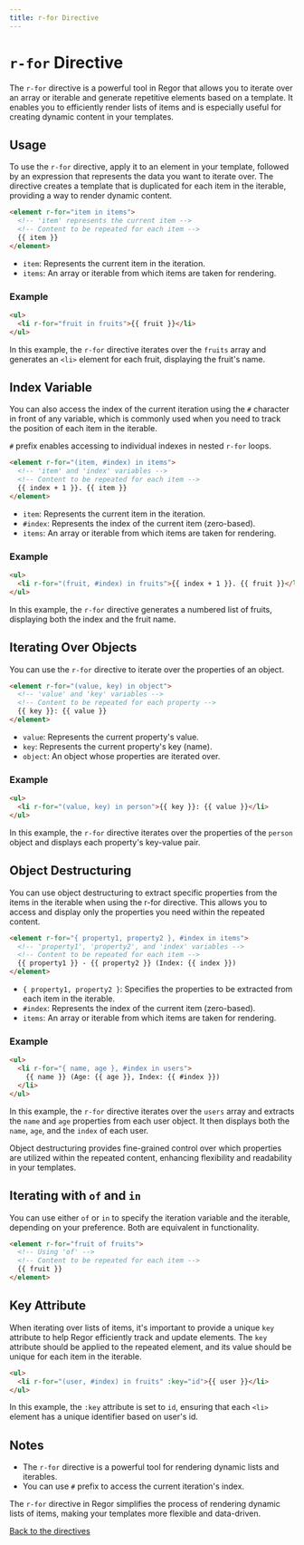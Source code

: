 ```yaml
---
title: r-for Directive
---
```


# `r-for` Directive

The `r-for` directive is a powerful tool in Regor that allows you to iterate over an array or iterable and generate repetitive elements based on a template. It enables you to efficiently render lists of items and is especially useful for creating dynamic content in your templates.

## Usage

To use the `r-for` directive, apply it to an element in your template, followed by an expression that represents the data you want to iterate over. The directive creates a template that is duplicated for each item in the iterable, providing a way to render dynamic content.

```html
<element r-for="item in items">
  <!-- 'item' represents the current item -->
  <!-- Content to be repeated for each item -->
  {{ item }}
</element>
```

- `item`: Represents the current item in the iteration.
- `items`: An array or iterable from which items are taken for rendering.

### Example

```html
<ul>
  <li r-for="fruit in fruits">{{ fruit }}</li>
</ul>
```

In this example, the `r-for` directive iterates over the `fruits` array and generates an `<li>` element for each fruit, displaying the fruit's name.

## Index Variable

You can also access the index of the current iteration using the `#` character in front of any variable, which is commonly used when you need to track the position of each item in the iterable.

`#` prefix enables accessing to individual indexes in nested `r-for` loops.

```html
<element r-for="(item, #index) in items">
  <!-- 'item' and 'index' variables -->
  <!-- Content to be repeated for each item -->
  {{ index + 1 }}. {{ item }}
</element>
```

- `item`: Represents the current item in the iteration.
- `#index`: Represents the index of the current item (zero-based).
- `items`: An array or iterable from which items are taken for rendering.

### Example

```html
<ul>
  <li r-for="(fruit, #index) in fruits">{{ index + 1 }}. {{ fruit }}</li>
</ul>
```

In this example, the `r-for` directive generates a numbered list of fruits, displaying both the index and the fruit name.

## Iterating Over Objects

You can use the `r-for` directive to iterate over the properties of an object.

```html
<element r-for="(value, key) in object">
  <!-- 'value' and 'key' variables -->
  <!-- Content to be repeated for each property -->
  {{ key }}: {{ value }}
</element>
```

- `value`: Represents the current property's value.
- `key`: Represents the current property's key (name).
- `object`: An object whose properties are iterated over.

### Example

```html
<ul>
  <li r-for="(value, key) in person">{{ key }}: {{ value }}</li>
</ul>
```

In this example, the `r-for` directive iterates over the properties of the `person` object and displays each property's key-value pair.

## Object Destructuring

You can use object destructuring to extract specific properties from the items in the iterable when using the r-for directive. This allows you to access and display only the properties you need within the repeated content.

```html
<element r-for="{ property1, property2 }, #index in items">
  <!-- 'property1', 'property2', and 'index' variables -->
  <!-- Content to be repeated for each item -->
  {{ property1 }} - {{ property2 }} (Index: {{ index }})
</element>
```

- `{ property1, property2 }`: Specifies the properties to be extracted from each item in the iterable.
- `#index`: Represents the index of the current item (zero-based).
- `items`: An array or iterable from which items are taken for rendering.

### Example

```html
<ul>
  <li r-for="{ name, age }, #index in users">
    {{ name }} (Age: {{ age }}, Index: {{ #index }})
  </li>
</ul>
```

In this example, the `r-for` directive iterates over the `users` array and extracts the `name` and `age` properties from each user object. It then displays both the `name`, `age`, and the `index` of each user.

Object destructuring provides fine-grained control over which properties are utilized within the repeated content, enhancing flexibility and readability in your templates.

## Iterating with `of` and `in`

You can use either `of` or `in` to specify the iteration variable and the iterable, depending on your preference. Both are equivalent in functionality.

```html
<element r-for="fruit of fruits">
  <!-- Using 'of' -->
  <!-- Content to be repeated for each item -->
  {{ fruit }}
</element>
```

## Key Attribute

When iterating over lists of items, it's important to provide a unique `key` attribute to help Regor efficiently track and update elements. The `key` attribute should be applied to the repeated element, and its value should be unique for each item in the iterable.

```html
<ul>
  <li r-for="(user, #index) in fruits" :key="id">{{ user }}</li>
</ul>
```

In this example, the `:key` attribute is set to `id`, ensuring that each `<li>` element has a unique identifier based on user's id.

## Notes

- The `r-for` directive is a powerful tool for rendering dynamic lists and iterables.
- You can use `#` prefix to access the current iteration's index.

The `r-for` directive in Regor simplifies the process of rendering dynamic lists of items, making your templates more flexible and data-driven.

[Back to the directives](directives.md)
